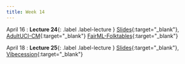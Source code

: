 ```yaml
---
title: Week 14
---
```


April 16
: **Lecture 24**{: .label .label-lecture }
[Slides](https://docs.google.com/presentation/d/10niQTs-dseGWL0NhJqdAJu2MJkXmAsDGo0riLt_hg9E/edit?usp=sharing){:target="_blank"},
[AdultUCI-CM](https://data100.datahub.berkeley.edu/hub/user-redirect/git-pull?repo=https%3A%2F%2Fgithub.com%2FUCB-Econ-148%2Fecon148-sp24&branch=main&urlpath=lab%2Ftree%2Fecon148-sp24%2Flec%2FLec13.1%2FAdultUCI_Logistic.ipynb){:target="_blank"}
[FairML-Folktables](https://data100.datahub.berkeley.edu/hub/user-redirect/git-pull?repo=https%3A%2F%2Fgithub.com%2FUCB-Econ-148%2Fecon148-sp24&branch=main&urlpath=lab%2Ftree%2Fecon148-sp24%2Flec%2FLec13.1%2FFairML-Folktables.ipynb){:target="_blank"}

April 18
: **Lecture 25**{: .label .label-lecture }
[Slides](https://docs.google.com/presentation/d/1n2USL8ompHepnB6PXtFaaoP844jIJ3KdX1G2NTpMkF8/edit?usp=sharing){:target="_blank"},
[Vibecession](https://data100.datahub.berkeley.edu/hub/user-redirect/git-pull?repo=https%3A%2F%2Fgithub.com%2FUCB-Econ-148%2Fecon148-sp24&branch=main&urlpath=lab%2Ftree%2Fecon148-sp24%2Flec%2FLec13.2%2Fvibes.ipynb){:target="_blank"}